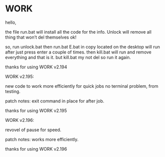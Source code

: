 # WORK
hello,

the file run.bat will install all the code for the info.
Unlock will remove all thing that won’t del themselves ok!

so, run unlock.bat then run.bat 
E.bat in copy located on the desktop will run after just press enter a couple of times. 
then kill.bat will run and remove everything and that is it. but kill.bat my not del so run it again.

thanks for using WORK v2.194

WORK v2.195:

new code to work more efficiently for quick jobs no terminal problem, from testing. 

patch notes: exit command in place for after job. 

thanks for using WORK v2.195

WORK v2.196:

revovel of pause for speed.

patch notes: works more efficiently. 

thanks for using WORK v2.196
